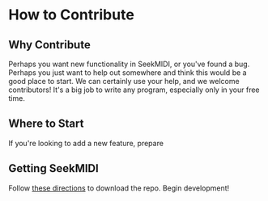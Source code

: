 # How to Contribute #

## Why Contribute ##

Perhaps you want new functionality in SeekMIDI, or you've found a bug. Perhaps you just want to help out somewhere and think this would be a good place to start. We can certainly use your help, and we welcome contributors! It's a big job to write any program, especially only in your free time.

## Where to Start ##

If you're looking to add a new feature, prepare

## Getting SeekMIDI ##

Follow [these directions](https://help.github.com/articles/cloning-a-repository/) to download the repo. Begin development!

